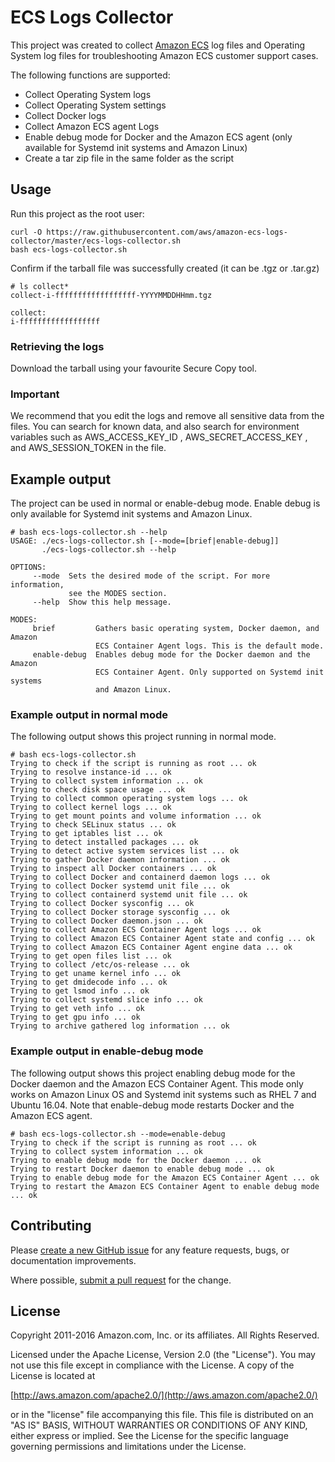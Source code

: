 # ECS Logs Collector

This project was created to collect [Amazon ECS](https://aws.amazon.com/ecs) log files and Operating System log files for troubleshooting Amazon ECS customer support cases.

The following functions are supported:

* Collect Operating System logs
* Collect Operating System settings
* Collect Docker logs
* Collect Amazon ECS agent Logs
* Enable debug mode for Docker and the Amazon ECS agent (only available for Systemd init systems and Amazon Linux)
* Create a tar zip file in the same folder as the script

## Usage
Run this project as the root user:

```
curl -O https://raw.githubusercontent.com/aws/amazon-ecs-logs-collector/master/ecs-logs-collector.sh
bash ecs-logs-collector.sh
```

Confirm if the tarball file was successfully created (it can be .tgz or .tar.gz)

```
# ls collect*
collect-i-ffffffffffffffffff-YYYYMMDDHHmm.tgz

collect:
i-ffffffffffffffffff
```
### Retrieving the logs

Download the tarball using your favourite Secure Copy tool.

### Important

We recommend that you edit the logs and remove all sensitive data from the files. You can search for known data, and also search for environment variables such as AWS_ACCESS_KEY_ID , AWS_SECRET_ACCESS_KEY , and AWS_SESSION_TOKEN in the file.

## Example output
The project can be used in normal or enable-debug mode. Enable debug is only available for Systemd init systems and Amazon Linux.

```
# bash ecs-logs-collector.sh --help
USAGE: ./ecs-logs-collector.sh [--mode=[brief|enable-debug]]
       ./ecs-logs-collector.sh --help

OPTIONS:
     --mode  Sets the desired mode of the script. For more information,
             see the MODES section.
     --help  Show this help message.

MODES:
     brief         Gathers basic operating system, Docker daemon, and Amazon
                   ECS Container Agent logs. This is the default mode.
     enable-debug  Enables debug mode for the Docker daemon and the Amazon
                   ECS Container Agent. Only supported on Systemd init systems
                   and Amazon Linux.
```

### Example output in normal mode
The following output shows this project running in normal mode.

```
# bash ecs-logs-collector.sh
Trying to check if the script is running as root ... ok
Trying to resolve instance-id ... ok
Trying to collect system information ... ok
Trying to check disk space usage ... ok
Trying to collect common operating system logs ... ok
Trying to collect kernel logs ... ok
Trying to get mount points and volume information ... ok
Trying to check SELinux status ... ok
Trying to get iptables list ... ok
Trying to detect installed packages ... ok
Trying to detect active system services list ... ok
Trying to gather Docker daemon information ... ok
Trying to inspect all Docker containers ... ok
Trying to collect Docker and containerd daemon logs ... ok
Trying to collect Docker systemd unit file ... ok
Trying to collect containerd systemd unit file ... ok
Trying to collect Docker sysconfig ... ok
Trying to collect Docker storage sysconfig ... ok
Trying to collect Docker daemon.json ... ok
Trying to collect Amazon ECS Container Agent logs ... ok
Trying to collect Amazon ECS Container Agent state and config ... ok
Trying to collect Amazon ECS Container Agent engine data ... ok
Trying to get open files list ... ok
Trying to collect /etc/os-release ... ok
Trying to get uname kernel info ... ok
Trying to get dmidecode info ... ok
Trying to get lsmod info ... ok
Trying to collect systemd slice info ... ok
Trying to get veth info ... ok
Trying to get gpu info ... ok
Trying to archive gathered log information ... ok
```

### Example output in enable-debug mode
The following output shows this project enabling debug mode for the Docker daemon and the Amazon ECS Container Agent. This mode only works on Amazon Linux OS and Systemd init systems such as RHEL 7 and Ubuntu 16.04. Note that enable-debug mode restarts Docker and the Amazon ECS agent.

```
# bash ecs-logs-collector.sh --mode=enable-debug
Trying to check if the script is running as root ... ok
Trying to collect system information ... ok
Trying to enable debug mode for the Docker daemon ... ok
Trying to restart Docker daemon to enable debug mode ... ok
Trying to enable debug mode for the Amazon ECS Container Agent ... ok
Trying to restart the Amazon ECS Container Agent to enable debug mode ... ok
```

## Contributing

Please [create a new GitHub issue](https://github.com/awslabs/ecs-logs-collector/issues/new) for any feature requests, bugs, or documentation improvements.

Where possible, [submit a pull request](https://help.github.com/articles/creating-a-pull-request-from-a-fork/) for the change.

## License

Copyright 2011-2016 Amazon.com, Inc. or its affiliates. All Rights Reserved.

Licensed under the Apache License, Version 2.0 (the "License"). You may not use this file except in compliance with the License. A copy of the License is located at

[http://aws.amazon.com/apache2.0/](http://aws.amazon.com/apache2.0/)

or in the "license" file accompanying this file. This file is distributed on an "AS IS" BASIS, WITHOUT WARRANTIES OR CONDITIONS OF ANY KIND, either express or implied. See the License for the specific language governing permissions and limitations under the License.
